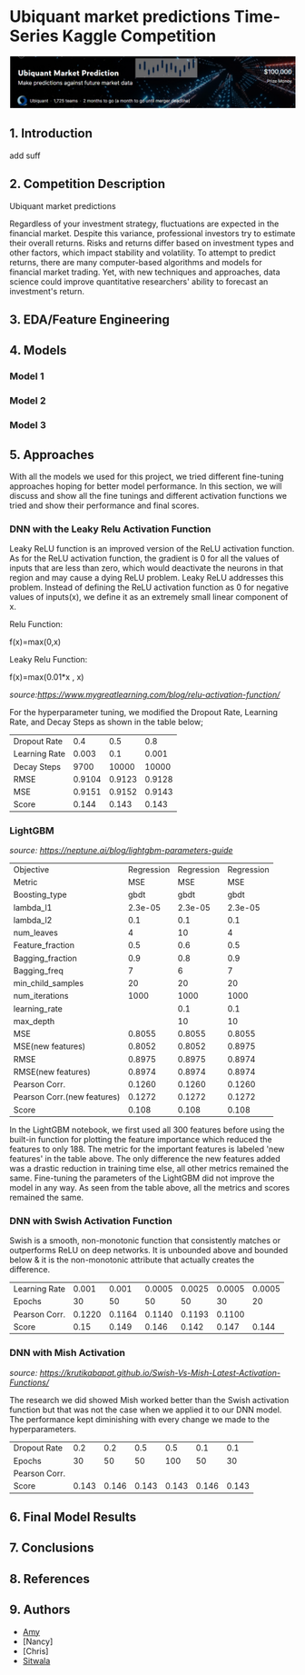 # Ubiquant market predictions Time-Series Kaggle Competition
![cover](https://github.com/AmyRouillard/DSI-FCANS/blob/development/images/cover_image.png)

## 1. Introduction
add suff

## 2. Competition Description
Ubiquant market predictions

Regardless of your investment strategy, fluctuations are expected in the financial market. Despite this variance, professional investors try to estimate their overall returns. Risks and returns differ based on investment types and other factors, which impact stability and volatility. To attempt to predict returns, there are many computer-based algorithms and models for financial market trading. Yet, with new techniques and approaches, data science could improve quantitative researchers' ability to forecast an investment's return.

## 3. EDA/Feature Engineering 



## 4. Models 

### Model 1
### Model 2
### Model 3

## 5. Approaches

With all the models we used for this project, we tried different fine-tuning approaches hoping for better model performance. In this section, we will discuss and show all the fine tunings and different activation functions we tried and show their performance and final scores.

### DNN with the Leaky Relu Activation Function

Leaky ReLU function is an improved version of the ReLU activation function. As for the ReLU activation function, the gradient is 0 for all the values of inputs that are less than zero, which would deactivate the neurons in that region and may cause a dying ReLU problem. Leaky ReLU addresses this problem. Instead of defining the ReLU activation function as 0 for negative values of inputs(x), we define it as an extremely small linear component of x.

Relu Function:

  f(x)=max(0,x)

Leaky Relu Function:

   f(x)=max(0.01*x , x)

*source:https://www.mygreatlearning.com/blog/relu-activation-function/*

For the hyperparameter tuning, we modified the Dropout Rate, Learning Rate, and Decay Steps as shown in the table below; 

|               |        |        |        | 
|---------------|--------|--------|--------|
| Dropout Rate  | 0.4    | 0.5    | 0.8    |  
| Learning Rate | 0.003  | 0.1    | 0.001  |   
| Decay Steps   | 9700   | 10000  | 10000  |   
| RMSE          | 0.9104 | 0.9123 | 0.9128 |   
| MSE           | 0.9151 | 0.9152 | 0.9143 |   
| Score         | 0.144  | 0.143  | 0.143  |   

### LightGBM

*source: https://neptune.ai/blog/lightgbm-parameters-guide*

|                             |             |            |            |
|-----------------------------|-------------|------------|------------|
| Objective                   |  Regression | Regression | Regression | 
| Metric                      |  MSE        | MSE        | MSE        |
| Boosting_type               |  gbdt       | gbdt       | gbdt       |
| lambda_l1                   | 2.3e-05     | 2.3e-05    | 2.3e-05    |   
| lambda_l2                   | 0.1         | 0.1        | 0.1        |
| num_leaves                  | 4           | 10         | 4          |
| Feature_fraction            | 0.5         | 0.6        | 0.5        | 
| Bagging_fraction            | 0.9         | 0.8        | 0.9        |
| Bagging_freq                | 7           | 6          | 7          |
| min_child_samples           | 20          | 20         | 20         |
| num_iterations              | 1000        | 1000       | 1000       |
| learning_rate               |             | 0.1        | 0.1        |
| max_depth                   |             | 10         | 10         |
| MSE                         | 0.8055      | 0.8055     | 0.8055     |    
| MSE(new features)           | 0.8052      | 0.8052     | 0.8975     |   
| RMSE                        | 0.8975      | 0.8975     | 0.8974     |  
| RMSE(new features)          | 0.8974      | 0.8974     | 0.8974     | 
| Pearson Corr.               | 0.1260      | 0.1260     | 0.1260     | 
| Pearson Corr.(new features) | 0.1272      | 0.1272     | 0.1272     |
| Score                       | 0.108       | 0.108      | 0.108      |

In the LightGBM notebook, we first used all 300 features before using the built-in function for plotting the feature importance which reduced the features to only 188. The metric for the important features is labeled 'new features' in the table above. The only difference the new features added was a drastic reduction in training time else, all other metrics remained the same.
Fine-tuning the parameters of the LightGBM did not improve the model in any way. As seen from the table above, all the metrics and scores remained the same.

### DNN with Swish Activation Function

Swish is a smooth, non-monotonic function that consistently matches or outperforms ReLU on deep networks. It is unbounded above and bounded below & it is the non-monotonic attribute that actually creates the difference.
  
|               |        |        |        |        |        |        |
|---------------|--------|--------|--------|--------|--------|--------|
| Learning Rate | 0.001  | 0.001  | 0.0005 | 0.0025 | 0.0005 | 0.0005 |
| Epochs        | 30     | 50     | 50     | 50     | 30     | 20     |
| Pearson Corr. | 0.1220 | 0.1164 | 0.1140 | 0.1193 | 0.1100 |        |
| Score         | 0.15   | 0.149  | 0.146  | 0.142  | 0.147  | 0.144  |


### DNN with Mish Activation

*source: https://krutikabapat.github.io/Swish-Vs-Mish-Latest-Activation-Functions/*

The research we did showed Mish worked better than the Swish activation function but that was not the case when we applied it to our DNN model. The performance kept diminishing with every change we made to the hyperparameters.

|               |        |        |        |        |       |       |
|---------------|--------|--------|--------|--------|-------|-------|
| Dropout Rate  | 0.2    | 0.2    | 0.5    |   0.5  | 0.1   | 0.1   |
| Epochs        | 30     | 50     | 50     |  100   | 50    | 30    |
| Pearson Corr. |        |        |        |        |       |       |
| Score         | 0.143  | 0.146  | 0.143  |  0.143 | 0.146 | 0.143 |



## 6. Final Model Results

## 7. Conclusions


## 8. References

## 9. Authors
* [Amy](https://github.com/AmyRouillard)
* [Nancy]
* [Chris]
* [Sitwala](https://github.com/SitwalaM)

